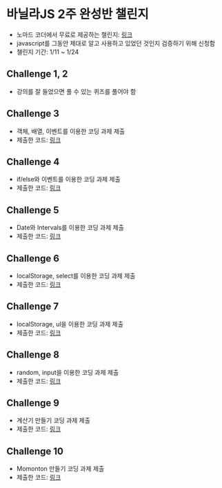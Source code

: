 # 바닐라JS 2주 완성반 챌린지

- 노마드 코더에서 무료로 제공하는 챌린지: [링크](https://nomadcoders.co/vanillajs-challenge)
- javascript를 그동안 제대로 알고 사용하고 있었던 것인지 검증하기 위해 신청함
- 챌린지 기간: 1/11 ~ 1/24

## Challenge 1, 2

- 강의를 잘 들었으면 풀 수 있는 퀴즈를 풀어야 함

## Challenge 3

- 객체, 배열, 이벤트를 이용한 코딩 과제 제출
- 제출한 코드: [링크](https://github.com/jsyang-dev/study-vanillajs/tree/master/challenge3)

## Challenge 4

- if/else와 이벤트를 이용한 코딩 과제 제출
- 제출한 코드: [링크](https://github.com/jsyang-dev/study-vanillajs/tree/master/challenge4)

## Challenge 5

- Date와 Intervals를 이용한 코딩 과제 제출
- 제출한 코드: [링크](https://github.com/jsyang-dev/study-vanillajs/tree/master/challenge5)

## Challenge 6

- localStorage, select를 이용한 코딩 과제 제출
- 제출한 코드: [링크](https://github.com/jsyang-dev/study-vanillajs/tree/master/challenge6)

## Challenge 7

- localStorage, ul을 이용한 코딩 과제 제출
- 제출한 코드: [링크](https://github.com/jsyang-dev/study-vanillajs/tree/master/challenge7)

## Challenge 8

- random, input을 이용한 코딩 과제 제출
- 제출한 코드: [링크](https://github.com/jsyang-dev/study-vanillajs/tree/master/challenge8)

## Challenge 9

- 계산기 만들기 코딩 과제 제출
- 제출한 코드: [링크](https://github.com/jsyang-dev/study-vanillajs/tree/master/challenge9)

## Challenge 10

- Momonton 만들기 코딩 과제 제출
- 제출한 코드: [링크](https://github.com/jsyang-dev/study-vanillajs/tree/master/momonton)
